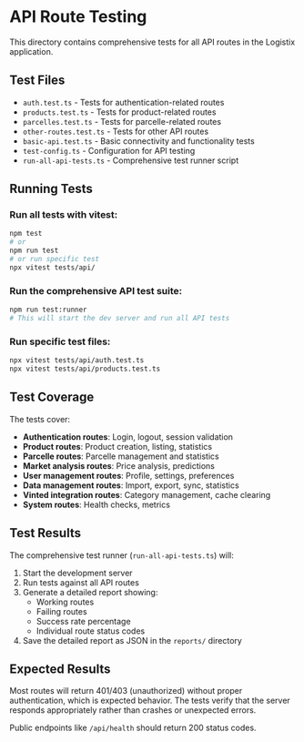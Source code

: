 # API Route Testing

This directory contains comprehensive tests for all API routes in the Logistix application.

## Test Files

- `auth.test.ts` - Tests for authentication-related routes
- `products.test.ts` - Tests for product-related routes  
- `parcelles.test.ts` - Tests for parcelle-related routes
- `other-routes.test.ts` - Tests for other API routes
- `basic-api.test.ts` - Basic connectivity and functionality tests
- `test-config.ts` - Configuration for API testing
- `run-all-api-tests.ts` - Comprehensive test runner script

## Running Tests

### Run all tests with vitest:
```bash
npm test
# or
npm run test
# or run specific test
npx vitest tests/api/
```

### Run the comprehensive API test suite:
```bash
npm run test:runner
# This will start the dev server and run all API tests
```

### Run specific test files:
```bash
npx vitest tests/api/auth.test.ts
npx vitest tests/api/products.test.ts
```

## Test Coverage

The tests cover:

- **Authentication routes**: Login, logout, session validation
- **Product routes**: Product creation, listing, statistics
- **Parcelle routes**: Parcelle management and statistics
- **Market analysis routes**: Price analysis, predictions
- **User management routes**: Profile, settings, preferences
- **Data management routes**: Import, export, sync, statistics
- **Vinted integration routes**: Category management, cache clearing
- **System routes**: Health checks, metrics

## Test Results

The comprehensive test runner (`run-all-api-tests.ts`) will:

1. Start the development server
2. Run tests against all API routes
3. Generate a detailed report showing:
   - Working routes
   - Failing routes
   - Success rate percentage
   - Individual route status codes
4. Save the detailed report as JSON in the `reports/` directory

## Expected Results

Most routes will return 401/403 (unauthorized) without proper authentication, which is expected behavior. The tests verify that the server responds appropriately rather than crashes or unexpected errors.

Public endpoints like `/api/health` should return 200 status codes.